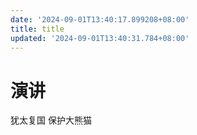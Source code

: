 ```yaml
---
date: '2024-09-01T13:40:17.899208+08:00'
title: title
updated: '2024-09-01T13:40:31.784+08:00'
---
```

# 演讲

犹太复国
保护大熊猫
